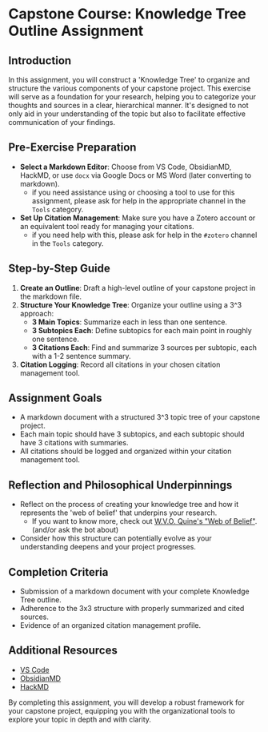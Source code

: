 # Capstone Course: Knowledge Tree Outline Assignment

## Introduction

In this assignment, you will construct a 'Knowledge Tree' to organize and structure the various components of your capstone project. This exercise will serve as a foundation for your research, helping you to categorize your thoughts and sources in a clear, hierarchical manner. It's designed to not only aid in your understanding of the topic but also to facilitate effective communication of your findings.

## Pre-Exercise Preparation
- **Select a Markdown Editor**: Choose from VS Code, ObsidianMD, HackMD, or use `docx` via Google Docs or MS Word (later converting to markdown).
  - if you need assistance using or choosing a tool to use for this assignment, please ask for help in the appropriate channel in the `Tools` category.
- **Set Up Citation Management**: Make sure you have a Zotero account or an equivalent tool ready for managing your citations.
  - if you need help with this, please ask for help in the `#zotero` channel in the `Tools` category.

## Step-by-Step Guide
1. **Create an Outline**: Draft a high-level outline of your capstone project in the markdown file.
2. **Structure Your Knowledge Tree**: Organize your outline using a 3^3 approach:
   - **3 Main Topics**: Summarize each in less than one sentence.
   - **3 Subtopics Each**: Define subtopics for each main point in roughly one sentence.
   - **3 Citations Each**: Find and summarize 3 sources per subtopic, each with a 1-2 sentence summary.
3. **Citation Logging**: Record all citations in your chosen citation management tool.

## Assignment Goals
- A markdown document with a structured 3^3 topic tree of your capstone project.
- Each main topic should have 3 subtopics, and each subtopic should have 3 citations with summaries.
- All citations should be logged and organized within your citation management tool.

## Reflection and Philosophical Underpinnings
- Reflect on the process of creating your knowledge tree and how it represents the 'web of belief' that underpins your research.
  - If you want to know more, check out [W.V.O. Quine's "Web of Belief"](https://en.wikipedia.org/wiki/Web_of_belief). (and/or ask the bot about)
- Consider how this structure can potentially evolve as your understanding deepens and your project progresses.

## Completion Criteria
- Submission of a markdown document with your complete Knowledge Tree outline.
- Adherence to the 3x3 structure with properly summarized and cited sources.
- Evidence of an organized citation management profile.

## Additional Resources
- [VS Code](https://code.visualstudio.com/)
- [ObsidianMD](https://obsidian.md/)
- [HackMD](https://hackmd.io/)

By completing this assignment, you will develop a robust framework for your capstone project, equipping you with the organizational tools to explore your topic in depth and with clarity.
